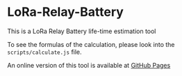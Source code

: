 ﻿# LoRa-Relay-Battery
This is a LoRa Relay Battery life-time estimation tool

To see the formulas of the calculation, please look into the `scripts/calculate.js` file.

An online version of this tool is available at [GitHub Pages](https://norbertherbert.github.io/LoRa-Relay-Battery/)
